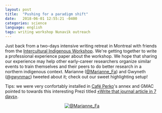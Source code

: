 ```yaml
---
layout: post
title:  "Pushing for a paradigm shift"
date:   2018-06-01 12:55:21 -0400
categories: science
language: english
tags: writing workshop Nunavik outreach
---
```

Just back from a two-days intensive writing retreat in Montreal with friends from the [Intercultural Indigenous Workshop][IIW]. We're getting together to write a professional experience paper about the workshop. We hope that sharing our experience may help other early-career researchers organize similar events to train themselves and their peers to do better research in a northern indigenous context. Marianne ([@Marianne_Fa][twitter-marianne]) and Gwyneth ([@gwynmac][twitter-gwyneth]) tweeted about it; check out our sweet highlighting setup!

Tips: we were very confortably installed in [Café Perko][cafe-perko]'s annex and GMAC pointed to towards this interesting Prezi titled [«Write that journal article in 7 days»][prezi].

<center>
<a href="https://twitter.com/Marianne_Fa">
<img border="0" alt="@Marianne_Fa" title="@Marianne_Fa" src="{{site.url}}/img/18-06-01 twitter-marianne-IIW-writing-retreat.jpg">
</a>
</center>


[IIW]:https://qcbs.ca/events/events-in-collaboration-with-the-qcbs-2/iiw/
[twitter-marianne]:https://twitter.com/Marianne_Fa
[twitter-gwyneth]:https://twitter.com/gwynmac
[cafe-perko]:http://perkocafe.com
[prezi]:https://prezi.com/ruj35uigcuwo/write-that-journal-article-in-7-days/
